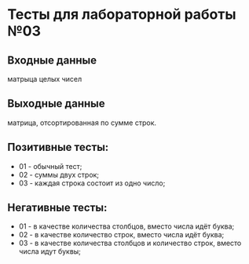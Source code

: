 # Тесты для лабораторной работы №03

## Входные данные
матрыца целых чисел

## Выходные данные
матрица, отсортированная по сумме строк.

## Позитивные тесты:
- 01 - обычный тест;
- 02 - суммы двух строк;
- 03 - каждая строка состоит из одно число;

## Негативные тесты:
- 01 - в качестве количества столбцов, вместо числа идёт буква;
- 02 - в качестве количество строк, вместо числа идёт буква;
- 03 - в качестве количества столбцов и количество строк, вместо числа идут буквы;